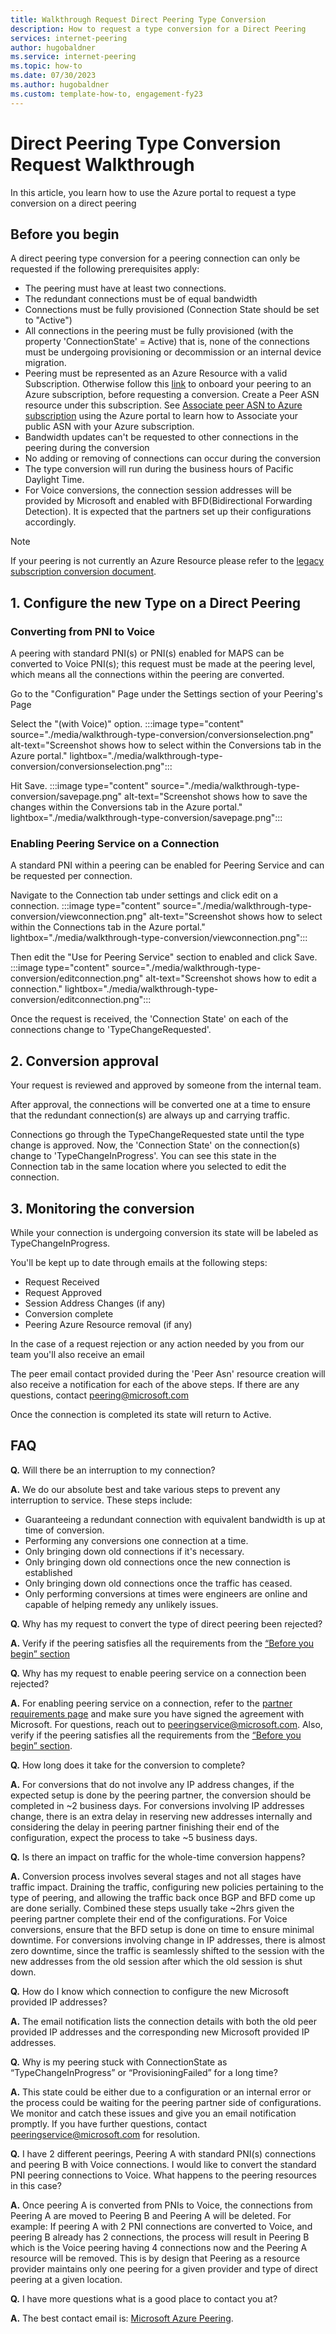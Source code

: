 ```yaml
---
title: Walkthrough Request Direct Peering Type Conversion
description: How to request a type conversion for a Direct Peering
services: internet-peering
author: hugobaldner
ms.service: internet-peering
ms.topic: how-to
ms.date: 07/30/2023
ms.author: hugobaldner 
ms.custom: template-how-to, engagement-fy23
---
```


# Direct Peering Type Conversion Request Walkthrough

In this article, you learn how to use the Azure portal to request a type conversion on a direct peering


## Before you begin

A direct peering type conversion for a peering connection can only be requested if the following prerequisites apply:
-  The peering must have at least two connections.
-  The redundant connections must be of equal bandwidth 
-  Connections must be fully provisioned (Connection State should be set to "Active")
-  All connections in the peering must be fully provisioned (with the property 'ConnectionState' = Active) that is, none of the connections must be undergoing provisioning or decommission or an internal device migration.
-  Peering must be represented as an Azure Resource with a valid Subscription. Otherwise follow this [link](howto-legacy-direct-portal.md) to onboard your peering to an Azure subscription, before requesting a conversion. Create a Peer ASN resource under this subscription. See [Associate peer ASN to Azure subscription](howto-subscription-association-portal.md) using the Azure portal to learn how to Associate your public ASN with your Azure subscription.
-  Bandwidth updates can't be requested to other connections in the peering during the conversion
-  No adding or removing of connections can occur during the conversion
-  The type conversion will run during the business hours of Pacific Daylight Time.
-  For Voice conversions, the connection session addresses will be provided by Microsoft and enabled with BFD(Bidirectional Forwarding Detection). It is expected that the partners set up their configurations accordingly.

> [!NOTE]
> If your peering is not currently an Azure Resource please refer to the [legacy subscription conversion document](./howto-legacy-direct-portal.md).

## 1. Configure the new Type on a Direct Peering
### Converting from PNI to Voice
A peering with standard PNI(s) or PNI(s) enabled for MAPS can be converted to Voice PNI(s); this request must be made at the peering level, which means all the connections within the peering are converted.

Go to the "Configuration" Page under the Settings section of your Peering's Page

Select the "(with Voice)" option.
:::image type="content" source="./media/walkthrough-type-conversion/conversionselection.png" alt-text="Screenshot shows how to select within the Conversions tab in the Azure portal." lightbox="./media/walkthrough-type-conversion/conversionselection.png":::

Hit Save.
:::image type="content" source="./media/walkthrough-type-conversion/savepage.png" alt-text="Screenshot shows how to save the changes within the  Conversions tab in the Azure portal." lightbox="./media/walkthrough-type-conversion/savepage.png":::

### Enabling Peering Service on a Connection
A standard PNI within a peering can be enabled for Peering Service and can be requested per connection.

Navigate to the Connection tab under settings and click edit on a connection.
:::image type="content" source="./media/walkthrough-type-conversion/viewconnection.png" alt-text="Screenshot shows how to select within the Connections tab in the Azure portal." lightbox="./media/walkthrough-type-conversion/viewconnection.png":::

Then edit the "Use for Peering Service" section to enabled and click Save.
:::image type="content" source="./media/walkthrough-type-conversion/editconnection.png" alt-text="Screenshot shows how to edit a connection." lightbox="./media/walkthrough-type-conversion/editconnection.png":::

Once the request is received, the 'Connection State' on each of the connections change to 'TypeChangeRequested'.

## 2. Conversion approval
Your request is reviewed and approved by someone from the internal team.

After approval, the connections will be converted one at a time to ensure that the redundant connection(s) are always up and carrying traffic.

Connections go through the TypeChangeRequested state until the type change is approved. 
Now, the 'Connection State' on the connection(s) change to 'TypeChangeInProgress'.
You can see this state in the Connection tab in the same location where you selected to edit the connection.

## 3. Monitoring the conversion
While your connection is undergoing conversion its state will be labeled as TypeChangeInProgress.

You'll be kept up to date through emails at the following steps:
-  Request Received
-  Request Approved
-  Session Address Changes (if any)
-  Conversion complete
-  Peering Azure Resource removal (if any)

In the case of a request rejection or any action needed by you from our team you'll also receive an email

The peer email contact provided during the 'Peer Asn' resource creation will also receive a notification for each of the above steps. If there are any questions, contact peering@microsoft.com

Once the connection is completed its state will return to Active.

## FAQ

**Q.** Will there be an interruption to my connection?

**A.** We do our absolute best and take various steps to prevent any interruption to service. These steps include:
-  Guaranteeing a redundant connection with equivalent bandwidth is up at time of conversion.
-  Performing any conversions one connection at a time.
-  Only bringing down old connections if it's necessary.
-  Only bringing down old connections once the new connection is established 
-  Only bringing down old connections once the traffic has ceased.
-  Only performing conversions at times were engineers are online and capable of helping remedy any unlikely issues.  

**Q.** Why has my request to convert the type of direct peering been rejected?

**A.** Verify if the peering satisfies all the requirements from the [“Before you begin” section](#before-you-begin)

**Q.** Why has my request to enable peering service on a connection been rejected? 

**A.** For enabling peering service on a connection, refer to the [partner requirements page](prerequisites.md) and make sure you have signed the agreement with Microsoft. For questions, reach out to peeringservice@microsoft.com. Also, verify if the peering satisfies all the requirements from the [“Before you begin” section](#before-you-begin).

**Q.** How long does it take for the conversion to complete?

**A.** For conversions that do not involve any IP address changes, if the expected setup is done by the peering partner, the conversion should be completed in ~2 business days. For conversions involving IP addresses change, there is an extra delay in reserving new addresses internally and considering the delay in peering partner finishing their end of the configuration, expect the process to take ~5 business days.

**Q.** Is there an impact on traffic for the whole-time conversion happens?

**A.** Conversion process involves several stages and not all stages have traffic impact. Draining the traffic, configuring new policies pertaining to the type of peering, and allowing the traffic back once BGP and BFD come up are done serially. Combined these steps usually take ~2hrs given the peering partner complete their end of the configurations. For Voice conversions, ensure that the BFD setup is done on time to ensure minimal downtime. For conversions involving change in IP addresses, there is almost zero downtime, since the traffic is seamlessly shifted to the session with the new addresses from the old session after which the old session is shut down.

**Q.** How do I know which connection to configure the new Microsoft provided IP addresses?

**A.** The email notification lists the connection details with both the old peer provided IP addresses and the corresponding new Microsoft provided IP addresses.

**Q.** Why is my peering stuck with ConnectionState as “TypeChangeInProgress” or “ProvisioningFailed” for a long time?

**A.** This state could be either due to a configuration or an internal error or the process could be waiting for the peering partner side of configurations. We monitor and catch these issues and give you an email notification promptly. If you have further questions, contact peeringservice@microsoft.com for resolution.

**Q.** I have 2 different peerings, Peering A with standard PNI(s) connections and peering B with Voice connections. I would like to convert the standard PNI peering connections to Voice. What happens to the peering resources in this case?

**A.** Once peering A is converted from PNIs to Voice, the connections from Peering A are moved to Peering B and Peering A will be deleted. For example: If peering A with 2 PNI connections are converted to Voice, and peering B already has 2 connections, the process will result in Peering B which is the Voice peering having 4 connections now and the Peering A resource will be removed. This is by design that Peering as a resource provider maintains only one peering for a given provider and type of direct peering at a given location.

**Q.** I have more questions what is a good place to contact you at?

**A.** The best contact email is: [Microsoft Azure Peering](mailto:peeringservice@microsoft.com).
